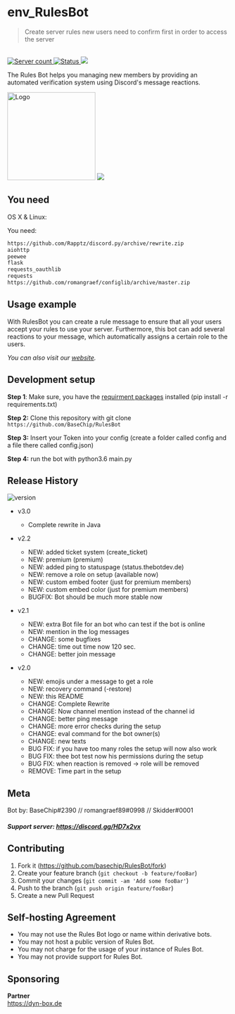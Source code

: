 # env_RulesBot
> Create server rules new users need to confirm first in order to access the server
<br>
<a href="https://discordbots.org/bot/389082834670845952" >
  <img src="https://discordbots.org/api/widget/servers/389082834670845952.svg" alt="Server count" />
</a>
<a href="https://discordbots.org/bot/389082834670845952" >
  <img src="https://discordbots.org/api/widget/status/389082834670845952.svg" alt="Status" />
</a>
<a href="https://status.thebotdev.de">
  <img src="https://img.shields.io/badge/Status-https://status.thebotdev.de-blue.svg">
</a>

The Rules Bot helps you managing new members by providing an automated verification system using Discord's message reactions.

<img src="https://thebotdev.de/img/bot_img.png" alt="Logo" width=200>
<a href="https://discord.gg/HD7x2vx">
    <img src="https://canary.discordapp.com/api/guilds/385848724628439062/widget.png?style=banner2" >
</a>

## You need

OS X & Linux:

You need:
```sh
https://github.com/Rapptz/discord.py/archive/rewrite.zip
aiohttp
peewee
flask
requests_oauthlib
requests
https://github.com/romangraef/configlib/archive/master.zip
```
## Usage example

With RulesBot you can create a rule message to ensure that all your users accept your rules to use your server. Furthermore, this bot can add several reactions to your message, which automatically assigns a certain role to the users.

_You can also visit our [website][wiki]._

## Development setup

**Step 1**: Make sure, you have the [requirment packages](requirements.txt) installed (pip install -r requirements.txt)

**Step 2:** Clone this repository with git clone `https://github.com/BaseChip/RulesBot`

**Step 3:** Insert your Token into your config (create a folder called config and a file there called config.json)

**Step 4:** run the bot with python3.6 main.py

## Release History
<img src="https://img.shields.io/badge/Version-3.1-green.svg" alt="version">

* v3.0
    + Complete rewrite in Java
* v2.2
    + NEW: added ticket system (create_ticket)
    + NEW: premium (premium)
    + NEW: added ping to statuspage (status.thebotdev.de)
    + NEW: remove a role on setup (available now)
    + NEW: custom embed footer (just for premium members)
    + NEW: custom embed color (just for premium members)
    + BUGFIX: Bot should be much more stable now
     
* v2.1
    * NEW: extra Bot file for an bot who can test if the bot is online
    * NEW: mention in the log messages
    * CHANGE: some bugfixes
    * CHANGE: time out time now 120 sec.
    * CHANGE: better join message
    
* v2.0
    * NEW: emojis under a message to get a role
    * NEW: recovery command (-restore)
    * NEW: this README
    * CHANGE: Complete Rewrite
    * CHANGE: Now channel mention instead of the channel id
    * CHANGE: better ping message
    * CHANGE: more error checks during the setup
    * CHANGE: eval command for the bot owner(s)
    * CHANGE: new texts
    * BUG FIX: if you have too many roles the setup will now also work
    * BUG FIX: thee bot test now his permissions during the setup
    * BUG FIX: when reaction is removed -> role will be removed 
    * REMOVE: Time part in the setup


## Meta

Bot by: BaseChip#2390 // romangraef89#0998 // Skidder#0001
<br>
##### Support server: https://discord.gg/HD7x2vx

## Contributing

1. Fork it (<https://github.com/basechip/RulesBot/fork>)
2. Create your feature branch (`git checkout -b feature/fooBar`)
3. Commit your changes (`git commit -am 'Add some fooBar'`)
4. Push to the branch (`git push origin feature/fooBar`)
5. Create a new Pull Request

## Self-hosting Agreement
* You may not use the Rules Bot logo or name within derivative bots.
* You may not host a public version of Rules Bot.
* You may not charge for the usage of your instance of Rules Bot.
* You may not provide support for Rules Bot.
## Sponsoring
**Partner**<br>
https://dyn-box.de
<br>
<!-- Markdown link & img dfn's -->
[npm-image]: https://img.shields.io/npm/v/datadog-metrics.svg?style=flat-square
[npm-url]: https://npmjs.org/package/datadog-metrics
[npm-downloads]: https://img.shields.io/npm/dm/datadog-metrics.svg?style=flat-square
[travis-image]: https://img.shields.io/travis/dbader/node-datadog-metrics/master.svg
[travis-url]: https://thebotdev.de
[wiki]: https://docs.thebotdev.de

